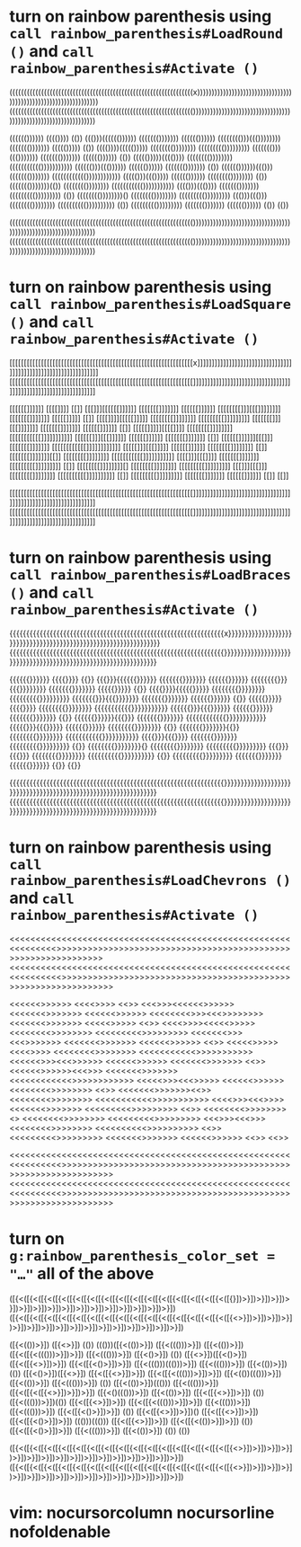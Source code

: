 # turn on rainbow parenthesis using `call rainbow_parenthesis#LoadRound ()` and `call rainbow_parenthesis#Activate ()`

   ((((((((((((((((((((((((((((((((((((((((((((((((((((((((((((((((x))))))))))))))))))))))))))))))))))))))))))))))))))))))))))))))))
   (((((((((((((((((((((((((((((((((((((((((((((((((((((((((((((((())))))))))))))))))))))))))))))))))))))))))))))))))))))))))))))))


   (((((())))))            (((())))        (())  ((()))(((((())))))  ((((((()))))))         (((((())))))     (((((((()))((())))))))
   ((((((()))))))         ((((()))))       (())  (((())))((((()))))  (((((((())))))))    ((((((((()))))))))   ((((((()))((()))))))
   ((((((()))))))        (((((())))))      (())  ((((()))))(((())))  (((((((())))))))  ((((((((((()))))))))))  (((((()))((())))))
   (((((())))))         ((((((()))))))     (())  (((((())))))((()))  ((((((()))))))   (((((((((((())))))))))))  ((((()))((()))))
   (((((())))))        (((((((())))))))    (())  ((((((()))))))(())  (((((((())))))))  ((((((((((()))))))))))    (((()))((())))
   ((((((()))))))     ((((((((()))))))))   (())  (((((((())))))))()  (((((((())))))))    ((((((((()))))))))       ((()))((()))
   (((((((())))))))  (((((((((())))))))))  (())  ((((((((()))))))))  ((((((()))))))         (((((())))))           (())  (())


   (((((((((((((((((((((((((((((((((((((((((((((((((((((((((((((((())))))))))))))))))))))))))))))))))))))))))))))))))))))))))))))))
   (((((((((((((((((((((((((((((((((((((((((((((((((((((((((((((((())))))))))))))))))))))))))))))))))))))))))))))))))))))))))))))))

# turn on rainbow parenthesis using `call rainbow_parenthesis#LoadSquare ()` and `call rainbow_parenthesis#Activate ()`


   [[[[[[[[[[[[[[[[[[[[[[[[[[[[[[[[[[[[[[[[[[[[[[[[[[[[[[[[[[[[[[[[x]]]]]]]]]]]]]]]]]]]]]]]]]]]]]]]]]]]]]]]]]]]]]]]]]]]]]]]]]]]]]]]]
   [[[[[[[[[[[[[[[[[[[[[[[[[[[[[[[[[[[[[[[[[[[[[[[[[[[[[[[[[[[[[[[[]]]]]]]]]]]]]]]]]]]]]]]]]]]]]]]]]]]]]]]]]]]]]]]]]]]]]]]]]]]]]]]]


   [[[[[[]]]]]]            [[[[]]]]        [[]]  [[[]]][[[[[[]]]]]]  [[[[[[[]]]]]]]         [[[[[[]]]]]]     [[[[[[[[]]][[[]]]]]]]]
   [[[[[[[]]]]]]]         [[[[[]]]]]       [[]]  [[[[]]]][[[[[]]]]]  [[[[[[[[]]]]]]]]    [[[[[[[[[]]]]]]]]]   [[[[[[[]]][[[]]]]]]]
   [[[[[[[]]]]]]]        [[[[[[]]]]]]      [[]]  [[[[[]]]]][[[[]]]]  [[[[[[[[]]]]]]]]  [[[[[[[[[[[]]]]]]]]]]]  [[[[[[]]][[[]]]]]]
   [[[[[[]]]]]]         [[[[[[[]]]]]]]     [[]]  [[[[[[]]]]]][[[]]]  [[[[[[[]]]]]]]   [[[[[[[[[[[[]]]]]]]]]]]]  [[[[[]]][[[]]]]]
   [[[[[[]]]]]]        [[[[[[[[]]]]]]]]    [[]]  [[[[[[[]]]]]]][[]]  [[[[[[[[]]]]]]]]  [[[[[[[[[[[]]]]]]]]]]]    [[[[]]][[[]]]]
   [[[[[[[]]]]]]]     [[[[[[[[[]]]]]]]]]   [[]]  [[[[[[[[]]]]]]]][]  [[[[[[[[]]]]]]]]    [[[[[[[[[]]]]]]]]]       [[[]]][[[]]]
   [[[[[[[[]]]]]]]]  [[[[[[[[[[]]]]]]]]]]  [[]]  [[[[[[[[[]]]]]]]]]  [[[[[[[]]]]]]]         [[[[[[]]]]]]           [[]]  [[]]


   [[[[[[[[[[[[[[[[[[[[[[[[[[[[[[[[[[[[[[[[[[[[[[[[[[[[[[[[[[[[[[[[]]]]]]]]]]]]]]]]]]]]]]]]]]]]]]]]]]]]]]]]]]]]]]]]]]]]]]]]]]]]]]]]
   [[[[[[[[[[[[[[[[[[[[[[[[[[[[[[[[[[[[[[[[[[[[[[[[[[[[[[[[[[[[[[[[]]]]]]]]]]]]]]]]]]]]]]]]]]]]]]]]]]]]]]]]]]]]]]]]]]]]]]]]]]]]]]]]

# turn on rainbow parenthesis using `call rainbow_parenthesis#LoadBraces ()` and `call rainbow_parenthesis#Activate ()`

   {{{{{{{{{{{{{{{{{{{{{{{{{{{{{{{{{{{{{{{{{{{{{{{{{{{{{{{{{{{{{{{{x}}}}}}}}}}}}}}}}}}}}}}}}}}}}}}}}}}}}}}}}}}}}}}}}}}}}}}}}}}}}}}}}
   {{{{{{{{{{{{{{{{{{{{{{{{{{{{{{{{{{{{{{{{{{{{{{{{{{{{{{{{{{{{{{{{}}}}}}}}}}}}}}}}}}}}}}}}}}}}}}}}}}}}}}}}}}}}}}}}}}}}}}}}}}}}}}}}


   {{{{{{}}}}}}            {{{{}}}}        {{}}  {{{}}}{{{{{{}}}}}}  {{{{{{{}}}}}}}         {{{{{{}}}}}}     {{{{{{{{}}}{{{}}}}}}}}
   {{{{{{{}}}}}}}         {{{{{}}}}}       {{}}  {{{{}}}}{{{{{}}}}}  {{{{{{{{}}}}}}}}    {{{{{{{{{}}}}}}}}}   {{{{{{{}}}{{{}}}}}}}
   {{{{{{{}}}}}}}        {{{{{{}}}}}}      {{}}  {{{{{}}}}}{{{{}}}}  {{{{{{{{}}}}}}}}  {{{{{{{{{{{}}}}}}}}}}}  {{{{{{}}}{{{}}}}}}
   {{{{{{}}}}}}         {{{{{{{}}}}}}}     {{}}  {{{{{{}}}}}}{{{}}}  {{{{{{{}}}}}}}   {{{{{{{{{{{{}}}}}}}}}}}}  {{{{{}}}{{{}}}}}
   {{{{{{}}}}}}        {{{{{{{{}}}}}}}}    {{}}  {{{{{{{}}}}}}}{{}}  {{{{{{{{}}}}}}}}  {{{{{{{{{{{}}}}}}}}}}}    {{{{}}}{{{}}}}
   {{{{{{{}}}}}}}     {{{{{{{{{}}}}}}}}}   {{}}  {{{{{{{{}}}}}}}}{}  {{{{{{{{}}}}}}}}    {{{{{{{{{}}}}}}}}}       {{{}}}{{{}}}
   {{{{{{{{}}}}}}}}  {{{{{{{{{{}}}}}}}}}}  {{}}  {{{{{{{{{}}}}}}}}}  {{{{{{{}}}}}}}         {{{{{{}}}}}}           {{}}  {{}}


   {{{{{{{{{{{{{{{{{{{{{{{{{{{{{{{{{{{{{{{{{{{{{{{{{{{{{{{{{{{{{{{{}}}}}}}}}}}}}}}}}}}}}}}}}}}}}}}}}}}}}}}}}}}}}}}}}}}}}}}}}}}}}}}}
   {{{{{{{{{{{{{{{{{{{{{{{{{{{{{{{{{{{{{{{{{{{{{{{{{{{{{{{{{{{{{{{{}}}}}}}}}}}}}}}}}}}}}}}}}}}}}}}}}}}}}}}}}}}}}}}}}}}}}}}}}}}}}}}}

# turn on rainbow parenthesis using `call rainbow_parenthesis#LoadChevrons ()` and `call rainbow_parenthesis#Activate ()`

   <<<<<<<<<<<<<<<<<<<<<<<<<<<<<<<<<<<<<<<<<<<<<<<<<<<<<<<<<<<<<<<<x>>>>>>>>>>>>>>>>>>>>>>>>>>>>>>>>>>>>>>>>>>>>>>>>>>>>>>>>>>>>>>>>
   <<<<<<<<<<<<<<<<<<<<<<<<<<<<<<<<<<<<<<<<<<<<<<<<<<<<<<<<<<<<<<<<>>>>>>>>>>>>>>>>>>>>>>>>>>>>>>>>>>>>>>>>>>>>>>>>>>>>>>>>>>>>>>>>


   <<<<<<>>>>>>            <<<<>>>>        <<>>  <<<>>><<<<<<>>>>>>  <<<<<<<>>>>>>>         <<<<<<>>>>>>     <<<<<<<<>>><<<>>>>>>>>
   <<<<<<<>>>>>>>         <<<<<>>>>>       <<>>  <<<<>>>><<<<<>>>>>  <<<<<<<<>>>>>>>>    <<<<<<<<<>>>>>>>>>   <<<<<<<>>><<<>>>>>>>
   <<<<<<<>>>>>>>        <<<<<<>>>>>>      <<>>  <<<<<>>>>><<<<>>>>  <<<<<<<<>>>>>>>>  <<<<<<<<<<<>>>>>>>>>>>  <<<<<<>>><<<>>>>>>
   <<<<<<>>>>>>         <<<<<<<>>>>>>>     <<>>  <<<<<<>>>>>><<<>>>  <<<<<<<>>>>>>>   <<<<<<<<<<<<>>>>>>>>>>>>  <<<<<>>><<<>>>>>
   <<<<<<>>>>>>        <<<<<<<<>>>>>>>>    <<>>  <<<<<<<>>>>>>><<>>  <<<<<<<<>>>>>>>>  <<<<<<<<<<<>>>>>>>>>>>    <<<<>>><<<>>>>
   <<<<<<<>>>>>>>     <<<<<<<<<>>>>>>>>>   <<>>  <<<<<<<<>>>>>>>><>  <<<<<<<<>>>>>>>>    <<<<<<<<<>>>>>>>>>       <<<>>><<<>>>
   <<<<<<<<>>>>>>>>  <<<<<<<<<<>>>>>>>>>>  <<>>  <<<<<<<<<>>>>>>>>>  <<<<<<<>>>>>>>         <<<<<<>>>>>>           <<>>  <<>>


   <<<<<<<<<<<<<<<<<<<<<<<<<<<<<<<<<<<<<<<<<<<<<<<<<<<<<<<<<<<<<<<<>>>>>>>>>>>>>>>>>>>>>>>>>>>>>>>>>>>>>>>>>>>>>>>>>>>>>>>>>>>>>>>>
   <<<<<<<<<<<<<<<<<<<<<<<<<<<<<<<<<<<<<<<<<<<<<<<<<<<<<<<<<<<<<<<<>>>>>>>>>>>>>>>>>>>>>>>>>>>>>>>>>>>>>>>>>>>>>>>>>>>>>>>>>>>>>>>>

# turn on `g:rainbow_parenthesis_color_set = "…"` all of the above

   ([{<([{<([{<([{<([{<([{<([{<([{<([{<([{<([{<([{<([{<([{<([{<([{<x>}])>}])>}])>}])>}])>}])>}])>}])>}])>}])>}])>}])>}])>}])>}])>}])
   ([{<([{<([{<([{<([{<([{<([{<([{<([{<([{<([{<([{<([{<([{<([{<([{<>}])>}])>}])>}])>}])>}])>}])>}])>}])>}])>}])>}])>}])>}])>}])>}])


   ([{<(())>}])            ([{<>}])        (())  ((()))([{<(())>}])  ([{<((()))>}])         ([{<(())>}])     ([{<([{<((()))>}])>}])
   ([{<((()))>}])         ([{<()>}])       (())  ([{<>}])([{<()>}])  ([{<([{<>}])>}])    ([{<([{<()>}])>}])   ([{<((()))((()))>}])
   ([{<((()))>}])        ([{<(())>}])      (())  ([{<()>}])([{<>}])  ([{<([{<>}])>}])  ([{<([{<((()))>}])>}])  ([{<(())((()))>}])
   ([{<(())>}])         ([{<((()))>}])     (())  ([{<(())>}])((()))  ([{<((()))>}])   ([{<([{<([{<>}])>}])>}])  ([{<()((()))>}])
   ([{<(())>}])        ([{<([{<>}])>}])    (())  ([{<((()))>}])(())  ([{<([{<>}])>}])  ([{<([{<((()))>}])>}])    ([{<((()))>}])
   ([{<((()))>}])     ([{<([{<()>}])>}])   (())  ([{<([{<>}])>}])()  ([{<([{<>}])>}])    ([{<([{<()>}])>}])       ((()))((()))
   ([{<([{<>}])>}])  ([{<([{<(())>}])>}])  (())  ([{<([{<()>}])>}])  ([{<((()))>}])         ([{<(())>}])           (())  (())


   ([{<([{<([{<([{<([{<([{<([{<([{<([{<([{<([{<([{<([{<([{<([{<([{<>}])>}])>}])>}])>}])>}])>}])>}])>}])>}])>}])>}])>}])>}])>}])>}])
   ([{<([{<([{<([{<([{<([{<([{<([{<([{<([{<([{<([{<([{<([{<([{<([{<>}])>}])>}])>}])>}])>}])>}])>}])>}])>}])>}])>}])>}])>}])>}])>}])


# vim: nocursorcolumn nocursorline nofoldenable
